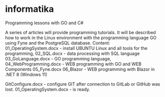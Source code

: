 # informatika
Programming lessons with GO and C#

A series of articles will provide programming tutorials. It will be described how to work in the Linux environment with the programming language GO using Fyne and the PostgreSQL database. Content:
    01_OperatingSystem.docx - install UBUNTU Linux and all tools for the programming,
    02_SQL.docx - data processing with SQL language
    03_GoLanguage.docx - GO programming language,
    04_WebProgramming.docx - WEB programming with GO and WEB Components
    05_Fyne.docx
    06_Blazor - WEB programming with Blazor in .NET 8 (Windows 11)

GitConfigure.docx - configure GIT after connection to GitLab or GitHub was lost. 
01_OperatingSystem.docx - is ready.
	
